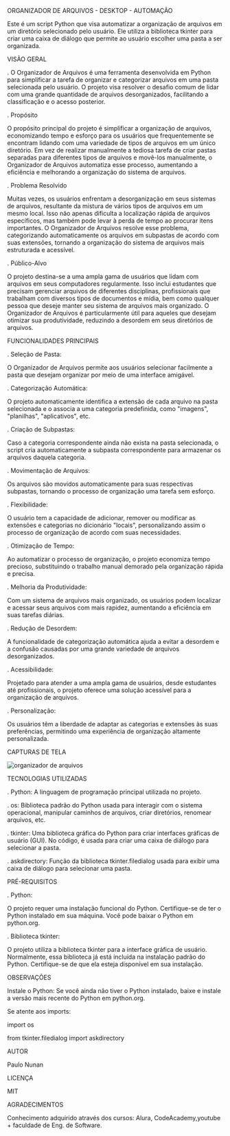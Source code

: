 ORGANIZADOR DE ARQUIVOS - DESKTOP - AUTOMAÇÃO

Este é um script Python que visa automatizar a organização de arquivos em um diretório selecionado pelo usuário. Ele utiliza a biblioteca tkinter para criar uma caixa de diálogo que permite ao usuário escolher uma pasta a ser organizada.





VISÃO GERAL

. O Organizador de Arquivos é uma ferramenta desenvolvida em Python para simplificar a tarefa de organizar e categorizar arquivos em uma pasta selecionada pelo usuário. O projeto visa resolver o desafio comum de lidar com uma grande quantidade de arquivos desorganizados, facilitando a classificação e o acesso posterior.

. Propósito

O propósito principal do projeto é simplificar a organização de arquivos, economizando tempo e esforço para os usuários que frequentemente se encontram lidando com uma variedade de tipos de arquivos em um único diretório. Em vez de realizar manualmente a tediosa tarefa de criar pastas separadas para diferentes tipos de arquivos e movê-los manualmente, o Organizador de Arquivos automatiza esse processo, aumentando a eficiência e melhorando a organização do sistema de arquivos.

. Problema Resolvido

Muitas vezes, os usuários enfrentam a desorganização em seus sistemas de arquivos, resultante da mistura de vários tipos de arquivos em um mesmo local. Isso não apenas dificulta a localização rápida de arquivos específicos, mas também pode levar à perda de tempo ao procurar itens importantes. O Organizador de Arquivos resolve esse problema, categorizando automaticamente os arquivos em subpastas de acordo com suas extensões, tornando a organização do sistema de arquivos mais estruturada e acessível.

. Público-Alvo

O projeto destina-se a uma ampla gama de usuários que lidam com arquivos em seus computadores regularmente. Isso inclui estudantes que precisam gerenciar arquivos de diferentes disciplinas, profissionais que trabalham com diversos tipos de documentos e mídia, bem como qualquer pessoa que deseje manter seu sistema de arquivos mais organizado. O Organizador de Arquivos é particularmente útil para aqueles que desejam otimizar sua produtividade, reduzindo a desordem em seus diretórios de arquivos.



FUNCIONALIDADES PRINCIPAIS

. Seleção de Pasta: 

O Organizador de Arquivos permite aos usuários selecionar facilmente a pasta que desejam organizar por meio de uma interface amigável.

. Categorização Automática:

O projeto automaticamente identifica a extensão de cada arquivo na pasta selecionada e o associa a uma categoria predefinida, como "imagens", "planilhas", "aplicativos", etc.

. Criação de Subpastas: 

Caso a categoria correspondente ainda não exista na pasta selecionada, o script cria automaticamente a subpasta correspondente para armazenar os arquivos daquela categoria.

. Movimentação de Arquivos: 

Os arquivos são movidos automaticamente para suas respectivas subpastas, tornando o processo de organização uma tarefa sem esforço.

. Flexibilidade: 

O usuário tem a capacidade de adicionar, remover ou modificar as extensões e categorias no dicionário "locais", personalizando assim o processo de organização de acordo com suas necessidades.

. Otimização de Tempo:

Ao automatizar o processo de organização, o projeto economiza tempo precioso, substituindo o trabalho manual demorado pela organização rápida e precisa.

. Melhoria da Produtividade:

Com um sistema de arquivos mais organizado, os usuários podem localizar e acessar seus arquivos com mais rapidez, aumentando a eficiência em suas tarefas diárias.

. Redução de Desordem: 

A funcionalidade de categorização automática ajuda a evitar a desordem e a confusão causadas por uma grande variedade de arquivos desorganizados.

. Acessibilidade: 

Projetado para atender a uma ampla gama de usuários, desde estudantes até profissionais, o projeto oferece uma solução acessível para a organização de arquivos.

. Personalização: 

Os usuários têm a liberdade de adaptar as categorias e extensões às suas preferências, permitindo uma experiência de organização altamente personalizada.




CAPTURAS DE TELA

![organizador de arquivos](https://github.com/ph-nunan/Organizador-de-Arquivos-Automatico/assets/117214802/e5751011-26e8-4ac7-bb28-533607ce9871)





TECNOLOGIAS UTILIZADAS

. Python: A linguagem de programação principal utilizada no projeto.

. os: Biblioteca padrão do Python usada para interagir com o sistema operacional, manipular caminhos de arquivos, criar diretórios, renomear arquivos, etc.

. tkinter: Uma biblioteca gráfica do Python para criar interfaces gráficas de usuário (GUI). No código, é usada para criar uma caixa de diálogo para selecionar a pasta.

. askdirectory: Função da biblioteca tkinter.filedialog usada para exibir uma caixa de diálogo para selecionar uma pasta.





PRÉ-REQUISITOS

. Python: 

O projeto requer uma instalação funcional do Python. Certifique-se de ter o Python instalado em sua máquina. Você pode baixar o Python em python.org.

. Biblioteca tkinter: 

O projeto utiliza a biblioteca tkinter para a interface gráfica de usuário. Normalmente, essa biblioteca já está incluída na instalação padrão do Python. Certifique-se de que ela esteja disponível em sua instalação.




OBSERVAÇÕES

Instale o Python: Se você ainda não tiver o Python instalado, baixe e instale a versão mais recente do Python em python.org.

Se atente aos imports:

import os

from tkinter.filedialog import askdirectory



AUTOR

Paulo Nunan



LICENÇA

MIT




AGRADECIMENTOS

Conhecimento adquirido através dos cursos: Alura, CodeAcademy,youtube + faculdade de Eng. de Software.
